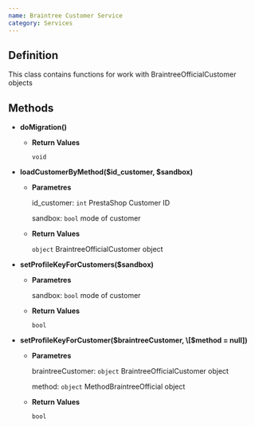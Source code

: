 ```yaml
---
name: Braintree Customer Service
category: Services
---
```



## Definition

This class contains functions for work with BraintreeOfficialCustomer objects


## Methods


- **doMigration()**
    
    - **Return Values**
    
      `void` 
      
- **loadCustomerByMethod($id_customer, $sandbox)**

    - **Parametres**
      
      id_customer: `int` PrestaShop Customer ID
      
      sandbox: `bool` mode of customer
    
    - **Return Values**
    
      `object` BraintreeOfficialCustomer object

- **setProfileKeyForCustomers($sandbox)**

    - **Parametres**
      
      sandbox: `bool` mode of customer
    
    - **Return Values**
    
      `bool`
      
- **setProfileKeyForCustomer($braintreeCustomer, \[$method = null\])**

    - **Parametres**
      
      braintreeCustomer: `object` BraintreeOfficialCustomer object
      
      method: `object` MethodBraintreeOfficial object
    
    - **Return Values**
    
      `bool`
 
